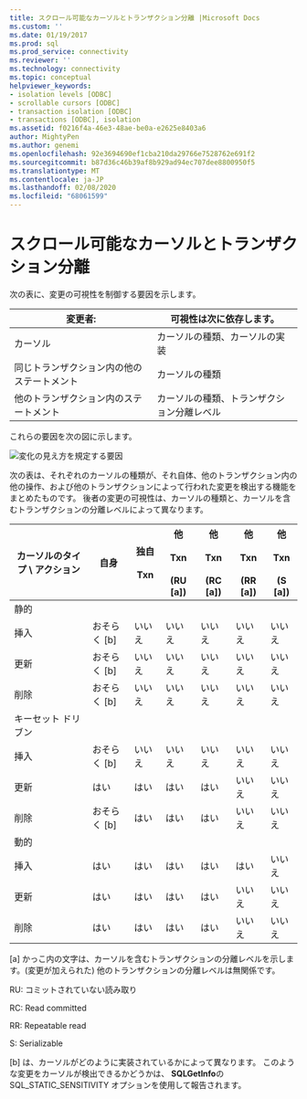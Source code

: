 ```yaml
---
title: スクロール可能なカーソルとトランザクション分離 |Microsoft Docs
ms.custom: ''
ms.date: 01/19/2017
ms.prod: sql
ms.prod_service: connectivity
ms.reviewer: ''
ms.technology: connectivity
ms.topic: conceptual
helpviewer_keywords:
- isolation levels [ODBC]
- scrollable cursors [ODBC]
- transaction isolation [ODBC]
- transactions [ODBC], isolation
ms.assetid: f0216f4a-46e3-48ae-be0a-e2625e8403a6
author: MightyPen
ms.author: genemi
ms.openlocfilehash: 92e3694690ef1cba210da29766e7528762e691f2
ms.sourcegitcommit: b87d36c46b39af8b929ad94ec707dee8800950f5
ms.translationtype: MT
ms.contentlocale: ja-JP
ms.lasthandoff: 02/08/2020
ms.locfileid: "68061599"
---
```

# <a name="scrollable-cursors-and-transaction-isolation"></a>スクロール可能なカーソルとトランザクション分離
次の表に、変更の可視性を制御する要因を示します。  
  
|変更者:|可視性は次に依存します。|  
|----------------------|----------------------------|  
|カーソル|カーソルの種類、カーソルの実装|  
|同じトランザクション内の他のステートメント|カーソルの種類|  
|他のトランザクション内のステートメント|カーソルの種類、トランザクション分離レベル|  
  
 これらの要因を次の図に示します。  
  
 ![変化の見え方を規定する要因](../../../odbc/reference/develop-app/media/pr23.gif "pr23")  
  
 次の表は、それぞれのカーソルの種類が、それ自体、他のトランザクション内の他の操作、および他のトランザクションによって行われた変更を検出する機能をまとめたものです。 後者の変更の可視性は、カーソルの種類と、カーソルを含むトランザクションの分離レベルによって異なります。  
  
|カーソルのタイプ \ アクション|自身|独自<br /><br /> Txn|他<br /><br /> Txn<br /><br /> (RU [a])|他<br /><br /> Txn<br /><br /> (RC [a])|他<br /><br /> Txn<br /><br /> (RR [a])|他<br /><br /> Txn<br /><br /> (S [a])|  
|-------------------------|----------|-----------------|----------------------------------|----------------------------------|----------------------------------|---------------------------------|  
|静的|||||||  
|挿入|おそらく [b]|いいえ|いいえ|いいえ|いいえ|いいえ|  
|更新|おそらく [b]|いいえ|いいえ|いいえ|いいえ|いいえ|  
|削除|おそらく [b]|いいえ|いいえ|いいえ|いいえ|いいえ|  
|キーセット ドリブン|||||||  
|挿入|おそらく [b]|いいえ|いいえ|いいえ|いいえ|いいえ|  
|更新|はい|はい|はい|はい|いいえ|いいえ|  
|削除|おそらく [b]|はい|はい|はい|いいえ|いいえ|  
|動的|||||||  
|挿入|はい|はい|はい|はい|はい|いいえ|  
|更新|はい|はい|はい|はい|いいえ|いいえ|  
|削除|はい|はい|はい|はい|いいえ|いいえ|  
  
 [a] かっこ内の文字は、カーソルを含むトランザクションの分離レベルを示します。(変更が加えられた) 他のトランザクションの分離レベルは無関係です。  
  
 RU: コミットされていない読み取り  
  
 RC: Read committed  
  
 RR: Repeatable read  
  
 S: Serializable  
  
 [b] は、カーソルがどのように実装されているかによって異なります。 このような変更をカーソルが検出できるかどうかは、 **SQLGetInfo**の SQL_STATIC_SENSITIVITY オプションを使用して報告されます。
